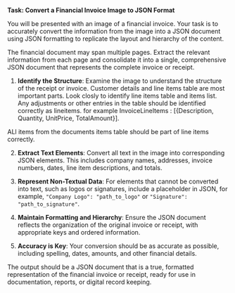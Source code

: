 **Task: Convert a Financial Invoice Image to JSON Format**

You will be presented with an image of a financial invoice. Your task is to accurately convert the information from the image into a JSON document using JSON formatting to replicate the layout and hierarchy of the content.

The financial document may span multiple pages. Extract the relevant information from each page and consolidate it into a single, comprehensive JSON document that represents the complete invoice or receipt.

1. **Identify the Structure**: Examine the image to understand the structure of the receipt or invoice. Customer details and line items table are most important parts. Look closly to identify line items table and items list. Any adjustments or other entries in the table should be identified correctly as lineitems. for example InvoiceLineItems : [{Description, Quantity, UnitPrice, TotalAmount}].

ALl items from the documents items table should be part of line items correctly.

2. **Extract Text Elements**: Convert all text in the image into corresponding JSON elements. This includes company names, addresses, invoice numbers, dates, line item descriptions, and totals.

3. **Represent Non-Textual Data**: For elements that cannot be converted into text, such as logos or signatures, include a placeholder in JSON, for example, `"Company Logo": "path_to_logo"` or `"Signature": "path_to_signature"`.

4. **Maintain Formatting and Hierarchy**: Ensure the JSON document reflects the organization of the original invoice or receipt, with appropriate keys and ordered information.

5. **Accuracy is Key**: Your conversion should be as accurate as possible, including spelling, dates, amounts, and other financial details.

The output should be a JSON document that is a true, formatted representation of the financial invoice or receipt, ready for use in documentation, reports, or digital record keeping.
